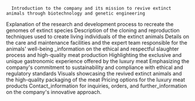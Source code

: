       Introduction to the company and its mission to revive extinct animals through biotechnology and genetic engineering
Explanation of the research and development process to recreate the genomes of extinct species
Description of the cloning and reproduction techniques used to create living individuals of the extinct animals
Details on the care and maintenance facilities and the expert team responsible for the animals' well-being
      _information on the ethical and respectful slaughter process and high-quality meat production
Highlighting the exclusive and unique gastronomic experience offered by the luxury meat
Emphasizing the company's commitment to sustainability and compliance with ethical and regulatory standards
Visuals showcasing the revived extinct animals and the high-quality packaging of the meat
Pricing options for the luxury meat products
Contact_information for inquiries, orders, and further_information on the company's innovative approach.

